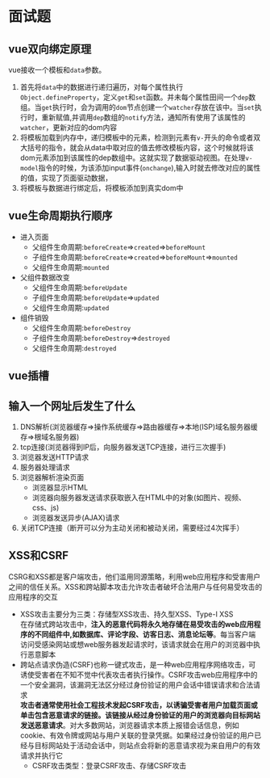 # 面试题

## vue双向绑定原理
vue接收一个模板和`data`参数。
1. 首先将`data`中的数据进行递归遍历，对每个属性执行`Object.defineProperty`，定义`get`和`set`函数。并未每个属性田间一个`dep`数组。当`get`执行时，会为调用的`dom`节点创建一个`watcher`存放在该中。当`set`执行时，重新赋值,并调用`dep`数组的`notify`方法，通知所有使用了该属性的`watcher`，更新对应的dom内容
2. 将模板加载到内存中，递归模板中的元素，检测到元素有`v-`开头的命令或者双大括号的指令，就会从data中取对应的值去修改模板内容，这个时候就将该dom元素添加到该属性的dep数组中。这就实现了数据驱动视图。在处理`v-model`指令的时候，为该添加input事件(`onchange`),输入时就去修改对应的属性的值，实现了页面驱动数据，
3. 将模板与数据进行绑定后，将模板添加到真实dom中

## vue生命周期执行顺序
- 进入页面
  * 父组件生命周期:`beforeCreate`=>`created`=>`beforeMount`
  * 子组件生命周期:`beforeCreate`=>`created`=>`beforeMount`=>`mounted`
  * 父组件生命周期:`mounted`
- 父组件数据改变
  * 父组件生命周期:`beforeUpdate`
  * 子组件生命周期:`beforeUpdate`=>`updated`
  * 父组件生命周期:`updated`
- 组件销毁
  * 父组件生命周期:`beforeDestroy`
  * 子组件生命周期:`beforeDestroy`=>`destroyed`
  * 父组件生命周期:`destroyed`

## vue插槽

## 输入一个网址后发生了什么
1. DNS解析(浏览器缓存=>操作系统缓存=>路由器缓存=>本地(ISP)域名服务器缓存=>根域名服务器)
2. tcp连接(浏览器得到IP后，向服务器发送TCP连接，进行三次握手)
3. 浏览器发送HTTP请求
4. 服务器处理请求
5. 浏览器解析渲染页面
   * 浏览器显示HTML
   * 浏览器向服务器发送请求获取嵌入在HTML中的对象(如图片、视频、css、js)
   * 浏览器发送异步(AJAX)请求
6. 关闭TCP连接（断开可以分为主动关闭和被动关闭，需要经过4次挥手）

## XSS和CSRF
CSRG和XSS都是客户端攻击，他们滥用同源策略，利用web应用程序和受害用户之间的信任关系。XSS和跨站脚本攻击允许攻击者破坏合法用户与任何易受攻击的应用程序的交互
- XSS攻击主要分为三类：存储型XSS攻击、持久型XSS、Type-I XSS<br>
 在存储式跨站攻击中，**注入的恶意代码将永久地存储在易受攻击的web应用程序的不同组件中,如数据库、评论字段、访客日志、消息论坛等**。每当客户端访问受感染网站或想web服务器发起请求时，该请求就会在用户的浏览器中执行恶意脚本
- 跨站点请求伪造(CSRF)也称一键式攻击，是一种web应用程序网络攻击，可诱使受害者在不知不觉中代表攻击者执行操作。CSRF攻击web应用程序中的一个安全漏洞，该漏洞无法区分经过身份验证的用户会话中错误请求和合法请求<br>
 **攻击者通常使用社会工程技术发起CSRF攻击，以诱骗受害者用户加载页面或单击包含恶意请求的链接。该链接从经过身份验证的用户的浏览器向目标网站发送恶意请求**。对大多数网站，浏览器请求本质上报错会话信息，例如cookie、有效令牌或网站与用户关联的登录凭据。如果经过身份验证的用户已经与目标网站处于活动会话中，则站点会将新的恶意请求视为来自用户的有效请求并执行它
  - CSRF攻击类型：登录CSRF攻击、存储CSRF攻击 
